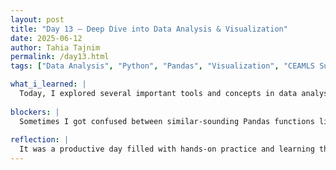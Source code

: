 ```yaml
---
layout: post
title: "Day 13 – Deep Dive into Data Analysis & Visualization"
date: 2025-06-12
author: Tahia Tajnim
permalink: /day13.html
tags: ["Data Analysis", "Python", "Pandas", "Visualization", "CEAMLS Summer AI", "EDA"]  

what_i_learned: |
  Today, I explored several important tools and concepts in data analysis using Python and the Pandas library. I practiced sorting data using ascending and descending order. I understood how `ascending=False` sorts in descending order. I learned the difference between `df.info()` and `df.describe()`—the former gives data types and memory usage, while the latter provides statistical summaries. I used `df.nunique()` to check for unique values in each column and practiced string cleaning using `.str.strip()`. I also learned about mean and central tendency, explored Gaussian (normal) distribution, and recognized the look of scatter plots. Lastly, I distinguished between data scaling (like normalization/standardization) and feature engineering (creating new features).
  
blockers: |  
  Sometimes I got confused between similar-sounding Pandas functions like `.info()` vs `.describe()`. Understanding when to use scaling versus feature engineering also took some time to grasp. I needed quick answers during the Kahoot quiz and struggled to process the questions fast enough in 15 seconds.
  
reflection: |
  It was a productive day filled with hands-on practice and learning through visuals and examples. I feel more confident interpreting different types of data and distributions. The visual explanation of scatter plots and normal distributions helped me understand the concepts faster. Even though I had small confusions, repeated practice helped clear things up. I’m excited to apply these skills in real-world datasets and future AI models.  
---
```



